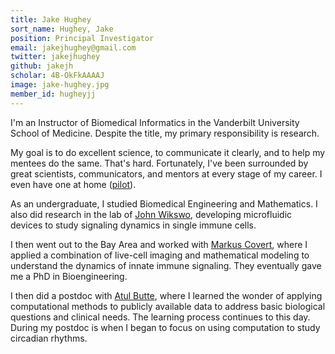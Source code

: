 ```yaml
---
title: Jake Hughey
sort_name: Hughey, Jake
position: Principal Investigator
email: jakejhughey@gmail.com
twitter: jakejhughey
github: jakejh
scholar: 4B-OkFkAAAAJ
image: jake-hughey.jpg
member_id: hugheyjj
---
```


I'm an Instructor of Biomedical Informatics in the Vanderbilt University School of Medicine. Despite the title, my primary responsibility is research.

My goal is to do excellent science, to communicate it clearly, and to help my mentees do the same. That's hard. Fortunately, I've been surrounded by great scientists, communicators, and mentors at every stage of my career. I even have one at home ([pilot](https://faculty.mc.vanderbilt.edu/Faculty/Details/40135)).

As an undergraduate, I studied Biomedical Engineering and Mathematics. I also did research in the lab of [John Wikswo](http://www.vanderbilt.edu/viibre/wikswo.php), developing microfluidic devices to study signaling dynamics in single immune cells.

I then went out to the Bay Area and worked with [Markus Covert](https://www.covert.stanford.edu), where I applied a combination of live-cell imaging and mathematical modeling to understand the dynamics of innate immune signaling. They eventually gave me a PhD in Bioengineering.

I then did a postdoc with [Atul Butte](http://buttelab.ucsf.edu), where I learned the wonder of applying computational methods to publicly available data to address basic biological questions and clinical needs. The learning process continues to this day. During my postdoc is when I began to focus on using computation to study circadian rhythms.
